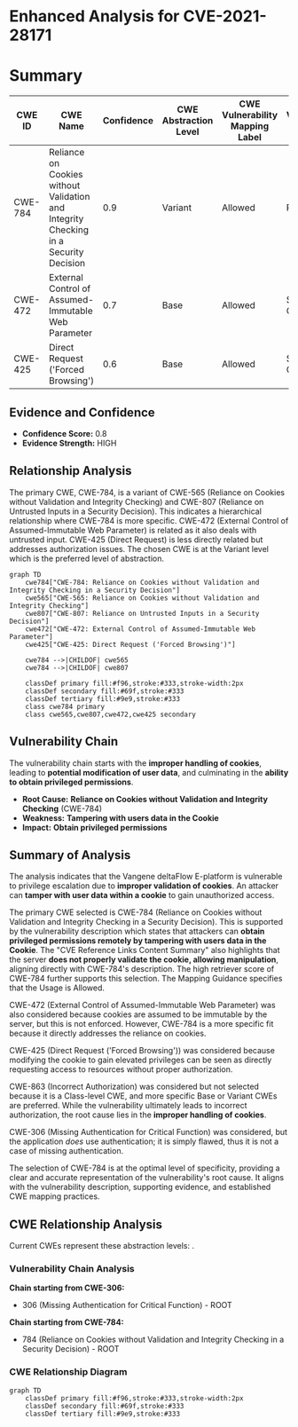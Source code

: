 # Enhanced Analysis for CVE-2021-28171

# Summary

| CWE ID | CWE Name | Confidence | CWE Abstraction Level | CWE Vulnerability Mapping Label | CWE-Vulnerability Mapping Notes |
|---|---|---|---|---|---|
| CWE-784 | Reliance on Cookies without Validation and Integrity Checking in a Security Decision | 0.9 | Variant | Allowed | Primary CWE |
| CWE-472 | External Control of Assumed-Immutable Web Parameter | 0.7 | Base | Allowed | Secondary Candidate |
| CWE-425 | Direct Request ('Forced Browsing') | 0.6 | Base | Allowed | Secondary Candidate |

## Evidence and Confidence

*   **Confidence Score:** 0.8
*   **Evidence Strength:** HIGH

## Relationship Analysis

The primary CWE, CWE-784, is a variant of CWE-565 (Reliance on Cookies without Validation and Integrity Checking) and CWE-807 (Reliance on Untrusted Inputs in a Security Decision). This indicates a hierarchical relationship where CWE-784 is more specific. CWE-472 (External Control of Assumed-Immutable Web Parameter) is related as it also deals with untrusted input. CWE-425 (Direct Request) is less directly related but addresses authorization issues. The chosen CWE is at the Variant level which is the preferred level of abstraction.

```mermaid
graph TD
    cwe784["CWE-784: Reliance on Cookies without Validation and Integrity Checking in a Security Decision"]
    cwe565["CWE-565: Reliance on Cookies without Validation and Integrity Checking"]
    cwe807["CWE-807: Reliance on Untrusted Inputs in a Security Decision"]
    cwe472["CWE-472: External Control of Assumed-Immutable Web Parameter"]
    cwe425["CWE-425: Direct Request ('Forced Browsing')"]
    
    cwe784 -->|CHILDOF| cwe565
    cwe784 -->|CHILDOF| cwe807
    
    classDef primary fill:#f96,stroke:#333,stroke-width:2px
    classDef secondary fill:#69f,stroke:#333
    classDef tertiary fill:#9e9,stroke:#333
    class cwe784 primary
    class cwe565,cwe807,cwe472,cwe425 secondary
```

## Vulnerability Chain

The vulnerability chain starts with the **improper handling of cookies**, leading to **potential modification of user data**, and culminating in the **ability to obtain privileged permissions**.
  - **Root Cause:** **Reliance on Cookies without Validation and Integrity Checking** (CWE-784)
  - **Weakness:** **Tampering with users data in the Cookie**
  - **Impact:** **Obtain privileged permissions**

## Summary of Analysis

The analysis indicates that the Vangene deltaFlow E-platform is vulnerable to privilege escalation due to **improper validation of cookies**. An attacker can **tamper with user data within a cookie** to gain unauthorized access.

The primary CWE selected is CWE-784 (Reliance on Cookies without Validation and Integrity Checking in a Security Decision). This is supported by the vulnerability description which states that attackers can **obtain privileged permissions remotely by tampering with users data in the Cookie**. The "CVE Reference Links Content Summary" also highlights that the server **does not properly validate the cookie, allowing manipulation**, aligning directly with CWE-784's description. The high retriever score of CWE-784 further supports this selection. The Mapping Guidance specifies that the Usage is Allowed.

CWE-472 (External Control of Assumed-Immutable Web Parameter) was also considered because cookies are assumed to be immutable by the server, but this is not enforced. However, CWE-784 is a more specific fit because it directly addresses the reliance on cookies.

CWE-425 (Direct Request ('Forced Browsing')) was considered because modifying the cookie to gain elevated privileges can be seen as directly requesting access to resources without proper authorization.

CWE-863 (Incorrect Authorization) was considered but not selected because it is a Class-level CWE, and more specific Base or Variant CWEs are preferred. While the vulnerability ultimately leads to incorrect authorization, the root cause lies in the **improper handling of cookies**.

CWE-306 (Missing Authentication for Critical Function) was considered, but the application *does* use authentication; it is simply flawed, thus it is not a case of missing authentication.

The selection of CWE-784 is at the optimal level of specificity, providing a clear and accurate representation of the vulnerability's root cause. It aligns with the vulnerability description, supporting evidence, and established CWE mapping practices.


## CWE Relationship Analysis

Current CWEs represent these abstraction levels: .


### Vulnerability Chain Analysis

**Chain starting from CWE-306:**
- 306 (Missing Authentication for Critical Function) - ROOT


**Chain starting from CWE-784:**
- 784 (Reliance on Cookies without Validation and Integrity Checking in a Security Decision) - ROOT



### CWE Relationship Diagram

```mermaid
graph TD
    classDef primary fill:#f96,stroke:#333,stroke-width:2px
    classDef secondary fill:#69f,stroke:#333
    classDef tertiary fill:#9e9,stroke:#333
```